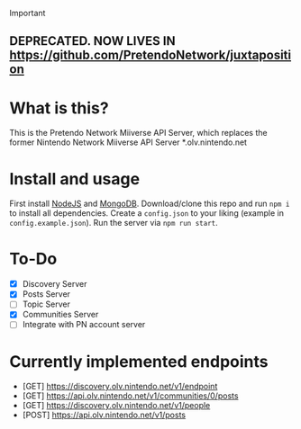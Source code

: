 > [!IMPORTANT]  
> ## DEPRECATED. NOW LIVES IN https://github.com/PretendoNetwork/juxtaposition

# What is this?
This is the Pretendo Network Miiverse API Server, which replaces the former Nintendo Network Miiverse API Server *.olv.nintendo.net
# Install and usage
First install [NodeJS](https://nodejs.org) and [MongoDB](https://mongodb.com). Download/clone this repo and run `npm i` to install all dependencies. Create a `config.json` to your liking (example in `config.example.json`). Run the server via `npm run start`.
# To-Do
- [x] Discovery Server
- [x] Posts Server
- [ ] Topic Server
- [x] Communities Server
- [ ] Integrate with PN account server
# Currently implemented endpoints
- [GET] https://discovery.olv.nintendo.net/v1/endpoint
- [GET] https://api.olv.nintendo.net/v1/communities/0/posts
- [GET] https://discovery.olv.nintendo.net/v1/people
- [POST] https://api.olv.nintendo.net/v1/posts
